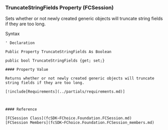 ﻿### TruncateStringFields Property (FCSession)

Sets whether or not newly created generic objects will truncate string fields if they are too long.

Syntax

```vbnet
' Declaration

Public Property TruncateStringFields As Boolean

public bool TruncateStringFields {get; set;}

#### Property Value

Returns whether or not newly created generic objects will truncate string fields if they are too long.

[!include[Requirements](../partials/requirements.md)]



#### Reference

[FCSession Class](fcSDK~FChoice.Foundation.FCSession.md)  
[FCSession Members](fcSDK~FChoice.Foundation.FCSession_members.md)